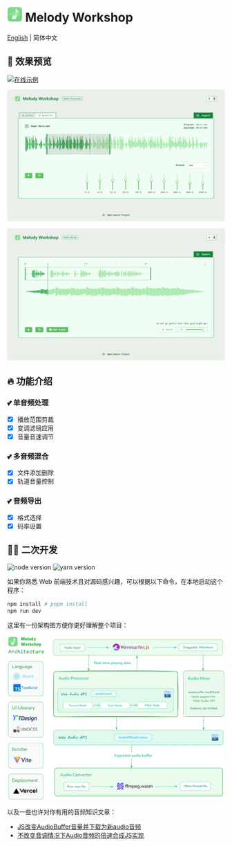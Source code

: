 # <img alt="Logo" src="./public/image/favicon.png" width="35"> Melody Workshop

[English](./README.md) | 简体中文

## 🌷 效果预览
[![在线示例](https://img.shields.io/badge/在线示例-点击查看-palegreen?style=for-the-badge&logo=vercel)](https://melody-workshop.rylan.cn/)

![处理器](./public/image/processor.png)

![混合器](./public/image/mixer.png)

## 🔥 功能介绍

### 💕 单音频处理
- [x] 播放范围剪裁
- [x] 变调滤镜应用
- [x] 音量音速调节

### 💕 多音频混合
- [x] 文件添加删除
- [x] 轨道音量控制

### 💕 音频导出
- [x] 格式选择
- [x] 码率设置

## 🧙🏻 二次开发

<img src="https://img.shields.io/badge/node-20.x-green" alt="node version"/> <img src="https://img.shields.io/badge/pnpm-10.x-yellow" alt="yarn version"/>

如果你熟悉 Web 前端技术且对源码感兴趣，可以根据以下命令，在本地启动这个程序：

```sh
npm install # pnpm install
npm run dev
```

这里有一份架构图方便你更好理解整个项目：

![架构](./public/image/architecture.png)

以及一些也许对你有用的音频知识文章：

- [JS改变AudioBuffer音量并下载为新audio音频](https://www.zhangxinxu.com/wordpress/2023/10/js-web-audio-audiobuffer-volume/)
- [不改变音调情况下Audio音频的倍速合成JS实现](https://www.zhangxinxu.com/wordpress/2024/02/js-audioencoder-backplayrate-audiobuffer/)

